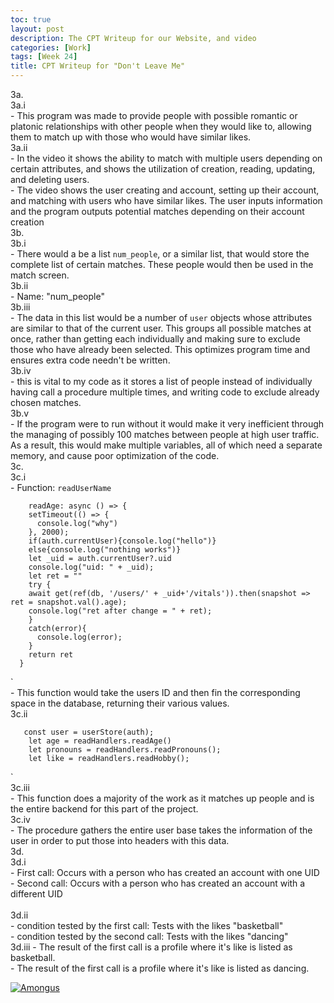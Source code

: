 ```yaml
---
toc: true
layout: post
description: The CPT Writeup for our Website, and video
categories: [Work]
tags: [Week 24]
title: CPT Writeup for "Don't Leave Me"
---
```


3a. 
<br>
    3a.i
    <br>
    - This program was made to provide people with possible romantic or platonic relationships with other people when they would like to, allowing them to match up with those who would have similar likes.
    <br>
    3a.ii
    <br>
    - In the video it shows the ability to match with multiple users depending on certain attributes, and shows the utilization of creation, reading, updating, and deleting users.
    <br>
    - The video shows the user creating and account, setting up their account, and matching with users who have similar likes. The user inputs information and the program outputs potential matches depending on their account creation
    <br>
3b.
<br>
    3b.i
    <br>
    - There would a be a list `num_people`, or a similar list, that would store the complete list of certain matches. These people would then be used in the match screen.
    <br>
    3b.ii
    <br>
    - Name: "num_people"
    <br>
    3b.iii
    <br>
    - The data in this list would be a number of `user` objects whose attributes are similar to that of the current user. This groups all possible matches at once, rather than getting each individually and making sure to exclude those who have already been selected. This optimizes program time and ensures extra code needn't be written.
    <br>
    3b.iv
    <br>
    - this is vital to my code as it stores a list of people instead of individually having call a procedure multiple times, and writing code to exclude already chosen matches.
    <br>
    3b.v
    <br>
    - If the program were to run without it would make it very inefficient through the managing of possibly 100 matches between people at high user traffic. As a result, this would make multiple variables, all of which need a separate memory, and cause poor optimization of the code.
    <br>
3c. 
<br>
    3c.i
    <br>
    - Function: `readUserName`

```
    readAge: async () => {
    setTimeout(() => {
      console.log("why")
    }, 2000);
    if(auth.currentUser){console.log("hello")}
    else{console.log("nothing works")}
    let _uid = auth.currentUser?.uid
    console.log("uid: " + _uid);
    let ret = ""
    try {
    await get(ref(db, '/users/' + _uid+'/vitals')).then(snapshot => ret = snapshot.val().age);
    console.log("ret after change = " + ret);
    }
    catch(error){
      console.log(error);
    }
    return ret
  }
```
`
    <br>
        - This function would take the users ID and then fin the corresponding space in the database, returning their various values.
    <br>
    3c.ii
    <br>

```
   const user = userStore(auth);
    let age = readHandlers.readAge()
    let pronouns = readHandlers.readPronouns();
    let like = readHandlers.readHobby();
```
`
    <br>
    3c.iii<br>
    - This function does a majority of the work as it matches up people and is the entire backend for this part of the project.
    <br>
    3c.iv<br>
    - The procedure gathers the entire user base takes the information of the user in order to put those into headers with this data. 
    <br>
3d.<br>
    3d.i<br>
    - First call: Occurs with a person who has created an account with one UID
    <br>
    - Second call: Occurs with a person who has created an account with a different UID  
    <br>
    3d.ii
    <br>
    - condition tested by the first call: Tests with the likes "basketball" 
    <br>
    - condition tested by the second call: Tests with the likes "dancing"
    <br>
    3d.iii
    - The result of the first call is a profile where it's like is listed as basketball.<br>
    - The result of the first call is a profile where it's like is listed as dancing.<br>

[![Amongus]({{site.baseurl}}/images/itsagoose.png)]({{site.baseurl}}/images/vids/finalvideowhee.mov "Rickroll")
